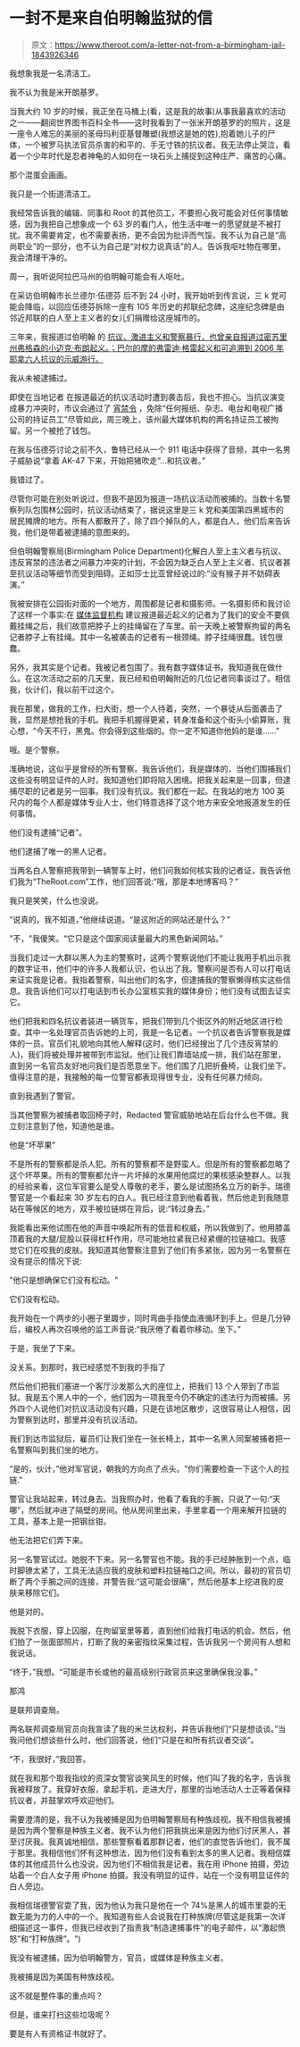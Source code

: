 # 一封不是来自伯明翰监狱的信

> 原文：<https://www.theroot.com/a-letter-not-from-a-birmingham-jail-1843926346>



我想象我是一名清洁工。

我不认为我是米开朗基罗。

当我大约 10 岁的时候，我正坐在马桶上(看，这是我的故事)从事我最喜欢的活动之一——翻阅世界图书百科全书——这时我看到了一张米开朗基罗的的照片，这是一座令人难忘的美丽的圣母玛利亚基督雕塑(我想这是她的姓),抱着她儿子的尸体，一个被罗马执法官员杀害的和平的、手无寸铁的抗议者。我无法停止哭泣，看着一个少年时代是忍者神龟的人如何在一块石头上捕捉到这种庄严、痛苦的心痛。

那个混蛋会画画。

我只是一个街道清洁工。

我经常告诉我的编辑、同事和 Root 的其他员工，不要担心我可能会对任何事情敏感，因为我把自己想象成一个 63 岁的看门人，他生活中唯一的愿望就是不被打扰。我不需要肯定，也不需要表扬，更不会因为批评而气馁。我不认为自己是“高尚职业”的一部分，也不认为自己是“对权力说真话”的人。告诉我呕吐物在哪里，我会清理干净的。

周一，我听说阿拉巴马州的伯明翰可能会有人呕吐。

在采访伯明翰市长兰德尔·伍德芬 后不到 24 小时，我开始听到传言说，三 k 党可能会降临，以回应伍德芬拆除一座有 105 年历史的邦联纪念碑，这座纪念碑是由邻近邦联的白人至上主义者的女儿们捐赠给这座城市的。

三年来，我报道过伯明翰 的 [抗议、激进主义和警察暴行，也曾亲自报道过密苏里州弗格森的小迈克·布朗起义。；巴尔的摩的弗雷迪·格雷起义和可追溯到 2006 年耶拿六人抗议的示威游行。](https://www.theroot.com/tag/birmingham)

我从未被逮捕过。

即使在当地记者 在报道最近的抗议活动时遭到袭击后，我也不担心。当抗议演变成暴力冲突时，市议会通过了 [宵禁令](https://www.birminghamal.gov/wp-content/uploads/2020/06/Amended-Proclamation-State-of-Emergency-Curfew-June-2-2020-2-1.pdf) ，免除“任何报纸、杂志、电台和电视广播公司的持证员工”尽管如此，周三晚上，该州最大媒体机构的两名持证员工被拘留。另一个被抢了钱包。

在我与伍德芬讨论之前不久，鲁特已经从一个 911 电话中获得了音频，其中一名男子威胁说“拿着 AK-47 下来，开始把猪吹走”...和抗议者。”

我错过了。

尽管你可能在别处听说过，但我不是因为报道一场抗议活动而被捕的。当数十名警察列队包围林公园时，抗议活动结束了，据说这里是三 k 党和美国第四黑城市的居民摊牌的地方。所有人都散开了，除了四个掉队的人，都是白人，他们后来告诉我，他们是带着被逮捕的意图来的。

但伯明翰警察局(Birmingham Police Department)化解白人至上主义者与抗议、违反宵禁的违法者之间暴力冲突的计划，不会因为缺乏白人至上主义者、抗议者甚至抗议活动等细节而受到阻碍。正如莎士比亚曾经说过的:“没有猴子并不妨碍表演。”

我被安排在公园街对面的一个地方，周围都是记者和摄影师。一名摄影师和我讨论了这样一个事实:在 [媒体监督机构](https://www.poynter.org/reporting-editing/2020/23-guidelines-for-journalists-to-safely-cover-protests-this-weekend/) 建议报道最近起义的记者为了我们的安全不要佩戴挂绳之后，我们故意把脖子上的挂绳留在了车里。前一天晚上被警察拘留的两名记者脖子上有挂绳。其中一名被袭击的记者有一根颈绳。脖子挂绳很蠢。钱包很蠢。

另外，我其实是个记者。我被记者包围了。我有数字媒体证书。我知道我在做什么。在这次活动之前的几天里，我已经和伯明翰附近的几位记者同事谈过了。相信我，伙计们，我以前干过这个。

我在那里，做我的工作，扫大街，想一个人待着，突然，一个暴徒从后面袭击了我，显然是想抢我的手机。我把手机握得更紧，转身准备和这个街头小偷算账，我心想，“今天不行，黑鬼。你会得到这些烟的。你一定不知道你他妈的是谁……”

哦。是个警察。

准确地说，这似乎是曾经的所有警察。我告诉他们，我是媒体的，当他们围捕我们这些没有明显证件的人时，我知道他们即将陷入困境。把我关起来是一回事，但逮捕尽职的记者是另一回事。我们没有抗议。我们都在一起。在我站的地方 100 英尺内的每个人都是媒体专业人士，他们特意选择了这个地方来安全地报道发生的任何事情。

他们没有逮捕“记者”。

他们逮捕了唯一的黑人记者。

当两名白人警察把我带到一辆警车上时，他们问我如何核实我的记者证，我告诉他们我为“TheRoot.com”工作，他们回答说:“哦，那是本地博客吗？”

我只是笑笑，什么也没说。

“说真的，我不知道，”他继续说道。“是这附近的网站还是什么？”

"不，"我傻笑。“它只是这个国家阅读量最大的黑色新闻网站。”

当我们走过一大群以黑人为主的警察时，这两个警察说他们不能让我用手机出示我的数字证书，他们中的许多人我都认识，也认出了我。警察问是否有人可以打电话来证实我是记者。我指着警察，叫出他们的名字，但逮捕我的警察懒得核实这些信息。我告诉他们可以打电话到市长办公室核实我的媒体身份；他们没有试图去证实它。

他们把我和四名抗议者装进一辆货车，把我们带到几个街区外的附近地区进行检查。其中一名处理官员告诉她的上司，我是一名记者。一个抗议者告诉警察我是媒体的一员。官员们礼貌地向其他人解释(这时，他们已经搜出了几个违反宵禁的人)，我们将被处理并被带到市监狱。他们让我们靠墙站成一排，我们站在那里，直到另一名官员友好地问我们是否愿意坐下。他们围了几把折叠椅，让我们坐下。值得注意的是，我接触的每一位警官都表现得很专业，没有任何暴力倾向。

直到我遇到了警官。

当其他警察为被捕者取回椅子时，Redacted 警官威胁地站在后台什么也不做。我立刻注意到了他，知道他是谁。

他是“坏苹果”

不是所有的警察都是杀人犯。所有的警察都不是野蛮人。但是所有的警察都忽略了这个坏苹果。所有的警察都允许一片坏掉的水果用他腐烂的果核感染整群人。以我的经验来看，这位军官要么是受人尊敬的老手，要么是试图扬名立万的新手。瑞德警官是一个看起来 30 岁左右的白人。我已经注意到他看着我，然后他走到我随意站在等候区的地方，双手被拉链绑在背后，说:“转过身去。”

我能看出来他试图在他的声音中唤起所有的低音和权威，所以我做到了。他用膝盖顶着我的大腿/屁股以获得杠杆作用，尽可能地拉紧我已经紧绷的拉链袖口。我感觉它们在咬我的皮肤。我知道其他警察注意到了他们有多紧张，因为另一名警察在没有提示的情况下说:

"他只是想确保它们没有松动。"

它们没有松动。

我开始在一个两步的小圈子里踱步，同时弯曲手指使血液循环到手上。但是几分钟后，编校人再次召唤他的监工声音说:“我厌倦了看着你移动。坐下。”

于是，我坐了下来。

没关系。到那时，我已经感觉不到我的手指了

然后他们把我们塞进一个客厅沙发那么大的座位上，把我们 13 个人带到了市监狱。我是五个黑人中的一个，他们因为一项我至今仍不确定的违法行为而被捕。另外四个人说他们对抗议活动没有兴趣，只是在该地区散步，这很容易让人相信，因为警察到达时，那里并没有抗议活动。

我们到达市监狱后，雇员们让我们坐在一张长椅上，其中一名黑人同案被捕者把一名警察叫到我们坐的地方。

“是的，伙计，”他对军官说，朝我的方向点了点头。"你们需要检查一下这个人的拉链."

警官让我站起来，转过身去。当我照办时，他看了看我的手腕，只说了一句:“天哪”，然后就冲进了隔壁的房间。他从房间里出来，手里拿着一个用来解开拉链的工具，基本上是一把钢丝钳。

他无法把它们弄下来。

另一名警官试过。她脱不下来。另一名警官也不能。我的手已经肿胀到一个点，临时脚镣太紧了，工具无法适应我的皮肤和塑料拉链袖口之间。所以，最初的官员切断了两个手腕之间的连接，并警告我:“这可能会很痛”，然后他基本上挖进我的皮肤来移除它们。

他是对的。

我脱下衣服，穿上囚服，在拘留室里等着，直到他们给我打电话的机会。然后，他们拍了一张面部照片，打断了我的亲密指纹采集过程，告诉我另一个房间有人想和我说话。

“终于，”我想。“可能是市长或他的最高级别行政官员来这里确保我没事。”

那鸿

是联邦调查局。

两名联邦调查局官员向我宣读了我的米兰达权利，并告诉我他们“只是想谈谈。”当我问他们想谈些什么时，他们回答说，他们“只是在和所有抗议者交谈”。

“不，我很好，”我回答。

就在我和那个取我指纹的资深女警官谈笑风生的时候，他们叫了我的名字，告诉我我被释放了。我穿好衣服，拿起手机，走进大厅，那里的当地活动人士正等着保释抗议者，并鼓掌欢呼欢迎他们。

需要澄清的是，我不认为我被捕是因为伯明翰警察局有种族歧视。我不相信我被捕是因为两个警察是种族主义者。我不认为他们把我挑出来是因为他们讨厌黑人，甚至讨厌我。我真诚地相信，那些警察看着那群记者，他们的直觉告诉他们，我不属于那里。我相信他们怀有这种想法，因为他们没有看到太多的黑人记者。我相信媒体的其他成员什么也没说，因为他们不相信我是记者。我在用 iPhone 拍摄，旁边站着一个白人女子用 iPhone 拍摄。我没有明显的证件，站在一个没有明显证件的白人旁边。

我相信瑞德警官耍了我，因为他认为我只是他在一个 74%是黑人的城市里耍的无数无能为力的人中的一个。我知道有些人会说我在打种族牌(尽管这是我第一次详细描述这一事件，但我已经收到了指责我“制造逮捕事件”的电子邮件，以“激起愤怒”和“打种族牌”。")

我没有被逮捕，因为伯明翰警方，官员，或媒体是种族主义者。

我被捕是因为美国有种族歧视。

这不就是整件事的重点吗？

但是，谁来打扫这些垃圾呢？

要是有人有资格证书就好了。